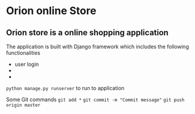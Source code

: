 # **Orion online Store**
## Orion store is a online shopping application
 The application is built with Django framework which includes the following functionalities
- user login
- 
- 

`python manage.py runserver` to run to application

Some Git commands
`git add *`
`git commit -m "Commit message"`
`git push origin master`
